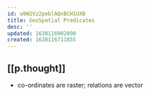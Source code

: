 ```yaml
---
id: w9W2Vz2peblAQnBCH1UXB
title: GeoSpatial Predicates
desc: ''
updated: 1638116902090
created: 1638116711855
---
```



## [[p.thought]]

- co-ordinates are raster; relations are vector
